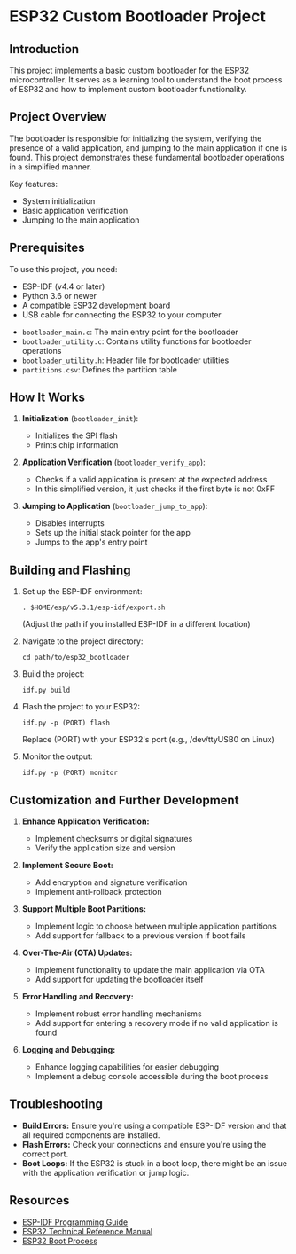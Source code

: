 # ESP32 Custom Bootloader Project

<!-- ## Table of Contents
1. [Introduction](#introduction)
2. [Project Overview](#project-overview)
3. [Prerequisites](#prerequisites)
4. [Project Structure](#project-structure)
5. [How It Works](#how-it-works)
6. [Building and Flashing](#building-and-flashing)
7. [Customization and Further Development](#customization-and-further-development)
8. [Advanced Topics](#advanced-topics)
9. [Troubleshooting](#troubleshooting)
10. [Resources](#resources) -->

## Introduction

This project implements a basic custom bootloader for the ESP32 microcontroller. It serves as a learning tool to understand the boot process of ESP32 and how to implement custom bootloader functionality. 

## Project Overview

The bootloader is responsible for initializing the system, verifying the presence of a valid application, and jumping to the main application if one is found. This project demonstrates these fundamental bootloader operations in a simplified manner.

Key features:
- System initialization
- Basic application verification
- Jumping to the main application

## Prerequisites

To use this project, you need:
- ESP-IDF (v4.4 or later)
- Python 3.6 or newer
- A compatible ESP32 development board
- USB cable for connecting the ESP32 to your computer

<!-- ## Project Structure

```
esp32_bootloader/
├── CMakeLists.txt
├── main/
│   ├── CMakeLists.txt
│   ├── bootloader_main.c
│   ├── bootloader_utility.c
│   └── bootloader_utility.h
├── partitions.csv
├── sdkconfig
└── README.md
``` -->

- `bootloader_main.c`: The main entry point for the bootloader
- `bootloader_utility.c`: Contains utility functions for bootloader operations
- `bootloader_utility.h`: Header file for bootloader utilities
- `partitions.csv`: Defines the partition table

## How It Works

1. **Initialization** (`bootloader_init`):
   - Initializes the SPI flash
   - Prints chip information

2. **Application Verification** (`bootloader_verify_app`):
   - Checks if a valid application is present at the expected address
   - In this simplified version, it just checks if the first byte is not 0xFF

3. **Jumping to Application** (`bootloader_jump_to_app`):
   - Disables interrupts
   - Sets up the initial stack pointer for the app
   - Jumps to the app's entry point

## Building and Flashing

1. Set up the ESP-IDF environment:
   ```
   . $HOME/esp/v5.3.1/esp-idf/export.sh
   ```
   (Adjust the path if you installed ESP-IDF in a different location)

2. Navigate to the project directory:
   ```
   cd path/to/esp32_bootloader
   ```

3. Build the project:
   ```
   idf.py build
   ```

4. Flash the project to your ESP32:
   ```
   idf.py -p (PORT) flash
   ```
   Replace (PORT) with your ESP32's port (e.g., /dev/ttyUSB0 on Linux)

5. Monitor the output:
   ```
   idf.py -p (PORT) monitor
   ```

## Customization and Further Development

1. **Enhance Application Verification:**
   - Implement checksums or digital signatures
   - Verify the application size and version

2. **Implement Secure Boot:**
   - Add encryption and signature verification
   - Implement anti-rollback protection

3. **Support Multiple Boot Partitions:**
   - Implement logic to choose between multiple application partitions
   - Add support for fallback to a previous version if boot fails

4. **Over-The-Air (OTA) Updates:**
   - Implement functionality to update the main application via OTA
   - Add support for updating the bootloader itself

5. **Error Handling and Recovery:**
   - Implement robust error handling mechanisms
   - Add support for entering a recovery mode if no valid application is found

6. **Logging and Debugging:**
   - Enhance logging capabilities for easier debugging
   - Implement a debug console accessible during the boot process

<!-- ## Advanced Topics

1. **Memory Layout:**
   Understanding the ESP32's memory layout is crucial for bootloader development. The bootloader typically resides at the beginning of the flash (0x1000), followed by the partition table and application(s).

2. **Secure Boot:**
   Implementing secure boot involves verifying the integrity and authenticity of the firmware before executing it. This requires careful management of encryption keys and certificates.

3. **Flash Encryption:**
   ESP32 supports flash encryption to protect sensitive data. Integrating this with your bootloader requires careful consideration of the encryption process and key management.

4. **Customizing Partition Tables:**
   The `partitions.csv` file defines how the flash memory is partitioned. Customizing this can allow for multiple application partitions, data storage, etc. -->

## Troubleshooting

- **Build Errors:** Ensure you're using a compatible ESP-IDF version and that all required components are installed.
- **Flash Errors:** Check your connections and ensure you're using the correct port.
- **Boot Loops:** If the ESP32 is stuck in a boot loop, there might be an issue with the application verification or jump logic.

## Resources

- [ESP-IDF Programming Guide](https://docs.espressif.com/projects/esp-idf/en/latest/esp32/)
- [ESP32 Technical Reference Manual](https://www.espressif.com/sites/default/files/documentation/esp32_technical_reference_manual_en.pdf)
- [ESP32 Boot Process](https://docs.espressif.com/projects/esp-idf/en/latest/esp32/api-guides/startup.html)

